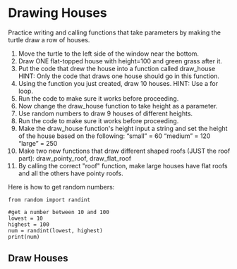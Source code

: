 # Drawing Houses

Practice writing and calling functions that take parameters by making 
the turtle draw a row of houses.

 
1) Move the turtle to the left side of the window near the bottom.
2) Draw ONE flat-topped house with height=100 and green grass after it.
3) Put the code that drew the house into a function called draw_house
   HINT: Only the code that draws one house should go in this function.
4) Using the function you just created, draw 10 houses.
   HINT: Use a for loop.
5) Run the code to make sure it works before proceeding.
6) Now change the draw_house function to take height as a parameter.
7) Use random numbers to draw 9 houses of different heights.
8) Run the code to make sure it works before proceeding.
9) Make the draw_house function's height input a string and set the
   height of the house based on the following:
      “small”            =  60
      “medium”           =  120
      “large”            =  250
10) Make two new functions that draw different shaped roofs
   (JUST the roof part): draw_pointy_roof, draw_flat_roof
11) By calling the correct "roof" function, make large houses have
   flat roofs and all the others have pointy roofs.


Here is how to get random numbers:

```python.run
from random import randint

#get a number between 10 and 100
lowest = 10
highest = 100
num = randint(lowest, highest)
print(num)
```


## Draw Houses



```python.run:height=800




```


